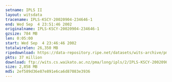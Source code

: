 ```yaml
---
setname: IPLS II
layout: witsdata
tracename: IPLS-KSCY-20020904-234646-1
end: Wed Sep  4 23:51:46 2002
originalname: IPLS-KSCY-20020904-234646-1
gzsize: 784 MB
len: 0:05:00
start: Wed Sep  4 23:46:46 2002
totalwirelen: 26,350 MB
ripedownload: https://data-repository.ripe.net/datasets/wits-archive/pma/long/ipls/2/IPLS-KSCY-20020904-234646-1.gz
pkts: 37 million
download: ftp://wits.cs.waikato.ac.nz/pma/long/ipls/2/IPLS-KSCY-20020904-234646-1.gz
size: 2,858 MB
md5: 2ef589d36e87e891e6ca6d87083e3936
---
```

